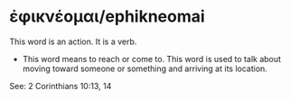 # ἐφικνέομαι/ephikneomai
This word is an action. It is a verb.
* This word means to reach or come to. This word is used to talk about moving toward someone or something and arriving at its location.

See: 2 Corinthians 10:13, 14
